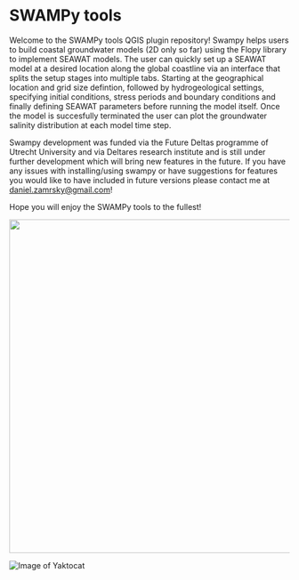# SWAMPy tools

Welcome to the SWAMPy tools QGIS plugin repository! Swampy helps users to build coastal groundwater models (2D only so far) using the Flopy library to implement SEAWAT models. The user can  quickly set up a SEAWAT model at a desired location along the global coastline via an interface that splits the setup stages into multiple tabs. Starting at the geographical location and grid size defintion, followed by hydrogeological settings, specifying initial conditions, stress periods and boundary conditions and finally defining SEAWAT parameters before running the model itself. Once the model is succesfully terminated the user can plot the groundwater salinity distribution at each model time step.

Swampy development was funded via the Future Deltas programme of Utrecht University and via Deltares research institute and is still under further development which will bring new features in the future. If you have any issues with installing/using swampy or have suggestions for features you would like to have included in future versions please contact me at daniel.zamrsky@gmail.com! 

Hope you will enjoy the SWAMPy tools to the fullest! 



<a href="url"><img src="https://github.com/danzamrsky/SWAMPy-tools/blob/main/swampy_icon.png" text-align="center" height="600" width="600" ></a>

![Image of Yaktocat](https://github.com/danzamrsky/SWAMPy-tools/blob/main/swampy_icon.png)
